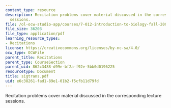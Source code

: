 ```yaml
---
content_type: resource
description: Recitation problems cover material discussed in the corresponding lecture
  sessions.
file: /ol-ocw-studio-app/courses/7-012-introduction-to-biology-fall-2004/e6c38261fad189e101b2f5cfb11d79fd_sigtrans.pdf
file_size: 36203
file_type: application/pdf
learning_resource_types:
- Recitations
license: https://creativecommons.org/licenses/by-nc-sa/4.0/
ocw_type: OCWFile
parent_title: Recitations
parent_type: CourseSection
parent_uid: 862c3488-d99e-bf2a-f92e-5bb0d0196225
resourcetype: Document
title: sigtrans.pdf
uid: e6c38261-fad1-89e1-01b2-f5cfb11d79fd
---
```

Recitation problems cover material discussed in the corresponding lecture sessions.